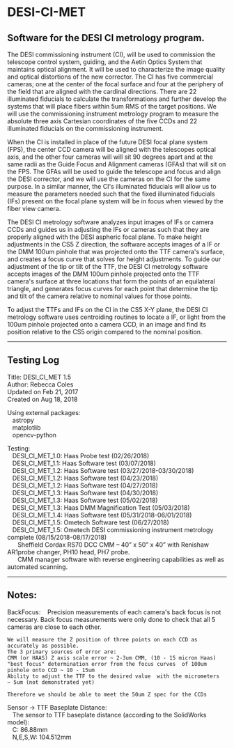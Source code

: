 # DESI-CI-MET
## Software for the DESI CI metrology program.

The DESI commissioning instrument (CI), will be used to commission the telescope control system, guiding, and
the Aetin Optics System that maintains optical alignment. It will be used to characterize the image quality and
optical distortions of the new corrector. The CI has five commercial cameras; one at the center of the focal surface
and four at the periphery of the field that are aligned with the cardinal directions. There are 22 illuminated
fiducials to calculate the transformations and further develop the systems that will place fibers within 5um RMS
of the target positions. We will use the commissioning instrument metrology program to measure the absolute
three axis Cartesian coordinates of the five CCDs and 22 illuminated fiducials on the commissioning instrument.

When the CI is installed in place of the future DESI focal plane system (FPS), the center CCD camera will
be aligned with the telescopes optical axis, and the other four cameras will will sit 90 degrees apart and at the
same radii as the Guide Focus and Alignment cameras (GFAs) that will sit on the FPS. The GFAs will be used
to guide the telescope and focus and align the DESI corrector, and we will use the cameras on the CI for the
same purpose. In a similar manner, the CI's illuminated fiducials will allow us to measure the parameters needed
such that the fixed illuminated fiducials (IFs) present on the focal plane system will be in focus when viewed by
the fiber view camera.

The DESI CI metrology software analyzes input images of IFs or camera CCDs and guides us in adjusting the IFs
or cameras such that they are properly aligned with the DESI aspheric focal plane. To make height adjustments
in the CS5 Z direction, the software accepts images of a IF or the DMM 100um pinhole that was projected onto
the TTF camera's surface, and creates a focus curve that solves for height adjustments. To guide our adjustment 
of the tip or tilt of the TTF, the DESI CI metrology software accepts images of the DMM 100um pinhole projected 
onto the TTF camera's surface at three locations that form the points of an equilateral triangle, and generates 
focus curves for each point that determine the tip and tilt of the camera relative to nominal values for those 
points.

To adjust the TTFs and IFs on the CI in the CS5 X-Y plane, the DESI CI metrology software uses centroiding
routines to locate a IF, or light from the 100um pinhole projected onto a camera CCD, in an image and find its
position relative to the CS5 origin compared to the nominal position.

---
## Testing Log

Title: DESI_CI_MET 1.5  
Author: Rebecca Coles  
Updated on Feb 21, 2017  
Created on Aug 18, 2018  

Using external packages:  
&nbsp; &nbsp;astropy  
&nbsp; &nbsp;matplotlib  
&nbsp; &nbsp;opencv-python  
    
Testing:  
&nbsp; &nbsp;DESI_CI_MET_1.0: Haas Probe test (02/26/2018)  
&nbsp; &nbsp;DESI_CI_MET_1.1: Haas Software test (03/07/2018)  
&nbsp; &nbsp;DESI_CI_MET_1.2: Haas Software test (03/27/2018-03/30/2018)  
&nbsp; &nbsp;DESI_CI_MET_1.2: Haas Software test (04/23/2018)   
&nbsp; &nbsp;DESI_CI_MET_1.2: Haas Software test (04/27/2018)  
&nbsp; &nbsp;DESI_CI_MET_1.3: Haas Software test (04/30/2018)     
&nbsp; &nbsp;DESI_CI_MET_1.3: Haas Software test (05/02/2018)  
&nbsp; &nbsp;DESI_CI_MET_1.3: Haas DMM Magnification Test (05/03/2018)      
&nbsp; &nbsp;DESI_CI_MET_1.4: Haas Software test (05/31/2018-06/01/2018)  
&nbsp; &nbsp;DESI_CI_MET_1.5: Ometech Software test (06/27/2018)  
&nbsp; &nbsp;DESI_CI_MET_1.5: Ometech DESI commissioning instrument metrology complete (08/15/2018-08/17/2018)  
&nbsp; &nbsp;&nbsp; &nbsp;Sheffield Cordax RS70 DCC CMM – 40” x 50” x 40” with Renishaw AR1probe changer, PH10 head, PH7 probe.   
&nbsp; &nbsp;&nbsp; &nbsp;CMM manager software with reverse engineering capabilities as well as automated scanning.
        
---
        
## Notes:

BackFocus:
&nbsp; &nbsp;Precision measurements of each camera's back focus is not necessary. Back focus measurements were only done to check that all 5 cameras are close to each other.

    We will measure the Z position of three points on each CCD as accurately as possible. 
    The 3 primary sources of error are:
    CMM (or HAAS) Z axis scale error ~ 2-3um CMM, (10 - 15 micron Haas)
    "best focus" determination error from the focus curves  of 100um pinhole onto CCD ~ 10 - 15um
    Ability to adjust the TTF to the desired value  with the micrometers  ~ 5um (not demonstrated yet)

    Therefore we should be able to meet the 50um Z spec for the CCDs
    
Sensor -> TTF Baseplate Distance:  
&nbsp; &nbsp;The sensor to TTF baseplate distance (according to the SolidWorks model):  
&nbsp; &nbsp;C: 86.88mm  
&nbsp; &nbsp;N,E,S,W: 104.512mm  
